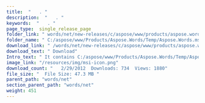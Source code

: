 ```yaml
---
title:  "   . " 
description:  "   . " 
keywords:  "   . " 
page_type:  single_release_page
folder_link: " words/net/new-releases/c/aspose/www/products/aspose.words/temp/aspose.words.msi/"
folder_name: " C:/aspose/www/Products/Aspose.Words/Temp/Aspose.Words.msi"
download_link: " /words/net/new-releases/c/aspose/www/products/aspose.words/temp/aspose.words.msi/85f470d1937f4811821822f7850a78a7"
download_text: " Download"
Intro_text: " It contains C:/aspose/www/Products/Aspose.Words/Temp/Aspose.Words.msi release."
image_link: "/resources/img/msi-icon.png"
download_count: "   2/29/2012  Downloads: 734  Views: 1880"
file_size: "  File Size: 47.3 MB "
parent_path: "words/net"
section_parent_path: "words/net"
weight: 451
---
```




